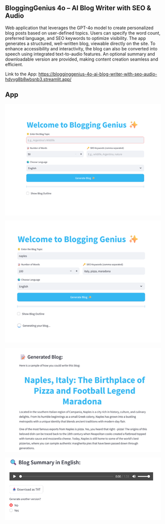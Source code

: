 ## BloggingGenius 4o – AI Blog Writer with SEO & Audio

Web application that leverages the GPT-4o model to create personalized blog posts based on user-defined topics. Users can specify the word count, preferred language, and SEO keywords to optimize visibility. The app generates a structured, well-written blog, viewable directly on the site. To enhance accessibility and interactivity, the blog can also be converted into speech using integrated text-to-audio features. An optional summary and downloadable version are provided, making content creation seamless and efficient.

Link to the App: https://blogginggenius-4o-ai-blog-writer-with-seo-audio-hdvyg8b8wbsnb3.streamlit.app/

## App

![Example Image](pics/blogginggenius.png)

![Example Image](pics/blogginggenius1.png)

![Example Image](pics/blogginggenius2.png)

![Example Image](pics/blogginggenius3.png)
